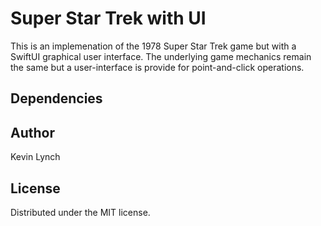 # Super Star Trek with UI

This is an implemenation of the 1978 Super Star Trek game but with a SwiftUI graphical user interface.  The underlying game mechanics remain the same but a user-interface is provide for point-and-click operations. 


## Dependencies

## Author 
Kevin Lynch

## License

Distributed under the MIT license. 


